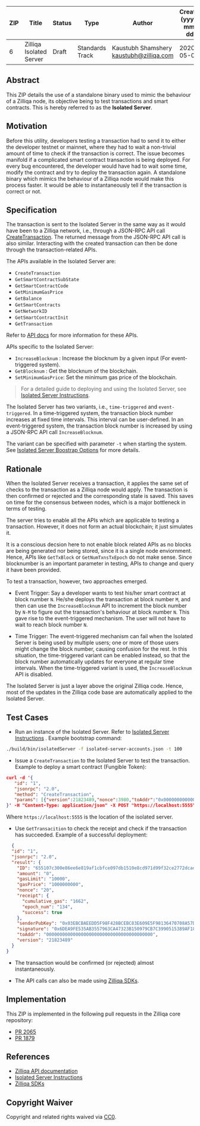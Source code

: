 |  ZIP | Title | Status| Type | Author | Created (yyyy-mm-dd) | Updated (yyyy-mm-dd)
|--|--|--|--| -- | -- | -- |
| 6  | Zilliqa Isolated Server | Draft | Standards Track  | Kaustubh Shamshery <kaustubh@zilliqa.com>| 2020-05-06 | 2020-05-06

## Abstract

This ZIP details the use of a standalone binary used to mimic the behaviour of a Zilliqa node, its objective being to test transactions and smart contracts. This is hereby referred to as the **Isolated Server**.

## Motivation

Before this utility, developers testing a transaction had to send it to either the developer testnet or mainnet, where they had to wait a non-trivial amount of time to check if the transaction is correct. The issue becomes manifold if a complicated smart contract transaction is
being deployed. For every bug encountered, the developer would have had to wait some time, modify the contract and try to deploy the transaction again. A standalone binary which mimics the behaviour of a Zilliqa node would make this process faster. It would be able to instantaneously tell if the transaction is correct or not.


## Specification

The transaction is sent to the Isolated Server in the same way as it would have been to a Zilliqa network, i.e., through a JSON-RPC API call [CreateTransaction](https://apidocs.zilliqa.com/#createtransaction). The returned message from the JSON-RPC API call is also similar. Interacting with the created transaction can then be done through the transaction-related APIs.

The APIs available in the Isolated Server are:

* `CreateTransaction` 
* `GetSmartContractSubState`
* `GetSmartContractCode`
* `GetMinimumGasPrice`
* `GetBalance`
* `GetSmartContracts` 
* `GetNetworkID` 
* `GetSmartContractInit` 
* `GetTransaction` 

Refer to [API docs](https://apidocs.zilliqa.com) for more information for these APIs.

APIs specific to the Isolated Server:

* `IncreaseBlocknum` : Increase the blocknum by a given input (For event-triggered system).
* `GetBlocknum` : Get the blocknum of the blockchain.
* `SetMinimumGasPrice`: Set the minimum gas price of the blockchain.

> For a detailed guide to deploying and using the Isolated Server, see [Isolated Server Instructions](https://github.com/Zilliqa/Zilliqa/blob/master/ISOLATED_SERVER_setup.md).

The Isolated Server has two variants, i.e., `time-triggered` and `event-triggered`.
In a time-triggered system, the transaction block number increases at fixed time intervals. This interval can be user-defined.
In an event-triggered system, the transaction block number is increased by using a JSON-RPC API call `IncreaseBlocknum`. 

The variant can be specified with parameter `-t` when starting the system. See [Isolated Server Boostrap Options](https://github.com/Zilliqa/Zilliqa/blob/master/ISOLATED_SERVER_setup.md#bootstrap-options) for more details.

## Rationale

When the Isolated Server receives a transaction, it applies the same set of checks to the transaction as a Zilliqa node would apply. The transaction is then confirmed or rejected and the corresponding state is saved. This saves on time for the consensus between nodes, which is a major bottleneck in terms of testing.

The server tries to enable all the APIs which are applicable to testing a transaction. However, it does not form an actual blockchain; it just simulates it.

It is a conscious decsion here to not enable block related APIs as no blocks are being generated nor being stored, since it is a single node enviornment. Hence, APIs like `GetTxBlock` or `GetNumTxnsTxEpoch` do not make sense. Since blocknumber is an important parameter in testing, APIs to change and query it have been provided.

To test a transaction, however, two approaches emerged.

* Event Trigger: Say a developer wants to test his/her smart contract at block number `N`. He/she deploys the transaction at block number `M`, and then can use the `IncreaseBlocknum` API to increment the block number by
`N-M` to figure out the transaction's behaviour at block number `N`. This gave rise to the event-triggered mechanism. The user will not have to wait to reach block number `N`.

* Time Trigger: The event-triggered mechanism can fail when the Isolated Server is being used by multiple users; one or more of those users might change the block number, causing confusion for the rest. In this situation, the time-triggered variant can be enabled instead, so that the block number automatically updates for everyone at regular time intervals. When the time-triggered variant is used, the `IncreaseBlocknum` API is disabled.

The Isolated Server is just a layer above the original Zilliqa code. Hence, most of the updates in the Zilliqa code base are automatically applied to the Isolated Server.


## Test Cases

- Run an instance of the Isolated Server. Refer to [Isolated Server Instructions](https://github.com/Zilliqa/Zilliqa/blob/master/ISOLATED_SERVER_setup.md)
. Example bootstrap command:

```bash 
./build/bin/isolatedServer -f isolated-server-accounts.json -t 100
```


- Issue a `CreateTransaction` to the Isolated Server to test the transaction. Example to deploy a smart contract (Fungible Token):

 ```json
curl -d '{
    "id": "1",
    "jsonrpc": "2.0",
    "method": "CreateTransaction",
    "params": [{"version":21823489,"nonce":3980,"toAddr":"0x0000000000000000000000000000000000000000","amount":"0","pubKey":"0246e7178dc8253201101e18fd6f6eb9972451d121fc57aa2a06dd5c111e58dc6a","gasPrice":"1000000000","gasLimit":"10000","code":"scilla_version 0\n\n(* This contract implements a fungible token interface a la ERC20.*)\n\n(***************************************************)\n(*               Associated library                *)\n(***************************************************)\nlibrary FungibleToken\n\nlet min_int =\n  fun (a : Uint128) =\u003e fun (b : Uint128) =\u003e\n  let alt = builtin lt a b in\n  match alt with\n  | True =\u003e\n    a\n  | False =\u003e\n    b\n  end\n\nlet le_int =\n  fun (a : Uint128) =\u003e fun (b : Uint128) =\u003e\n    let x = builtin lt a b in\n    match x with\n    | True =\u003e True\n    | False =\u003e\n      let y = builtin eq a b in\n      match y with\n      | True =\u003e True\n      | False =\u003e False\n      end\n    end\n\n\n(***************************************************)\n(*             The contract definition             *)\n(***************************************************)\n\ncontract FungibleToken\n(owner : ByStr20,\n total_tokens : Uint128,\n decimals : Uint32,\n name : String,\n symbol : String)\n\n(* Initial balance is not stated explicitly: it's initialized when creating the contract. *)\n\nfield balances : Map ByStr20 Uint128 =\n  let m = Emp ByStr20 Uint128 in\n    builtin put m owner total_tokens\nfield allowed : Map ByStr20 (Map ByStr20 Uint128) = Emp ByStr20 (Map ByStr20 Uint128)\n\ntransition BalanceOf (tokenOwner : ByStr20)\n  bal \u003c- balances[tokenOwner];\n  match bal with\n  | Some v =\u003e\n\te = {_eventname : \"BalanceOf\"; address : tokenOwner; balance : v};\n\tevent e\n  | None =\u003e\n\te = {_eventname : \"BalanceOf\"; address : tokenOwner; balance : Uint128 0};\n    event e\n  end\nend\n\ntransition TotalSupply ()\n  e = {_eventname : \"TotalSupply\"; caller : _sender; balance : total_tokens};\n  event e\nend\n\ntransition Transfer (to : ByStr20, tokens : Uint128)\n  bal \u003c- balances[_sender];\n  match bal with\n  | Some b =\u003e\n    can_do = le_int tokens b;\n    match can_do with\n    | True =\u003e\n      (* subtract tokens from _sender and add it to \"to\" *)\n      new_sender_bal = builtin sub b tokens;\n      balances[_sender] := new_sender_bal;\n\n      (* Adds tokens to \"to\" address *)\n      to_bal \u003c- balances[to];\n      new_to_bal = match to_bal with\n      | Some x =\u003e builtin add x tokens\n      | None =\u003e tokens\n      end;\n\n  \t  balances[to] := new_to_bal;\n      e = {_eventname : \"TransferSuccess\"; sender : _sender; recipient : to; amount : tokens};\n      event e\n    | False =\u003e\n      (* balance not sufficient. *)\n      e = {_eventname : \"TransferFailure\"; sender : _sender; recipient : to; amount : Uint128 0};\n      event e\n    end\n  | None =\u003e\n    (* no balance record, can't transfer *)\n  \te = {_eventname : \"TransferFailure\"; sender : _sender; recipient : to; amount : Uint128 0};\n    event e\n  end\nend\n\ntransition TransferFrom (from : ByStr20, to : ByStr20, tokens : Uint128)\n  bal \u003c- balances[from];\n  (* Check if _sender has been authorized by \"from\" *)\n  sender_allowed_from \u003c- allowed[from][_sender];\n  match bal with\n  | Some a =\u003e\n    match sender_allowed_from with\n    | Some b =\u003e\n        (* We can only transfer the minimum of available or authorized tokens *)\n        t = min_int a b;\n        can_do = le_int tokens t;\n        match can_do with\n        | True =\u003e\n            (* tokens is what we should subtract from \"from\" and add to \"to\" *)\n            new_from_bal = builtin sub a tokens;\n            balances[from] := new_from_bal;\n            to_bal \u003c- balances[to];\n            match to_bal with\n            | Some tb =\u003e\n                new_to_bal = builtin add tb tokens;\n                balances[to] := new_to_bal\n            | None =\u003e\n                (* \"to\" has no balance. So just set it to tokens *)\n                balances[to] := tokens\n            end;\n            (* reduce \"allowed\" by \"tokens\" *)\n            new_allowed = builtin sub b tokens;\n            allowed[from][_sender] := new_allowed;\n            e = {_eventname : \"TransferFromSuccess\"; sender : from; recipient : to; amount : tokens};\n            event e\n        | False =\u003e\n            e = {_eventname : \"TransferFromFailure\"; sender : from; recipient : to; amount : Uint128 0};\n            event e\n        end\n    | None =\u003e\n        e = {_eventname : \"TransferFromFailure\"; sender : from; recipient : to; amount : Uint128 0};\n        event e\n    end\n  | None =\u003e\n\te = {_eventname : \"TransferFromFailure\"; sender : from; recipient : to; amount : Uint128 0};\n\tevent e\n  end\nend\n\ntransition Approve (spender : ByStr20, tokens : Uint128)\n  allowed[_sender][spender] := tokens;\n  e = {_eventname : \"ApproveSuccess\"; approver : _sender; spender : spender; amount : tokens};\n  event e\nend\n\ntransition Allowance (tokenOwner : ByStr20, spender : ByStr20)\n  spender_allowance \u003c- allowed[tokenOwner][spender];\n  match spender_allowance with\n  | Some n =\u003e\n      e = {_eventname : \"Allowance\"; owner : tokenOwner; spender : spender; amount : n};\n      event e\n  | None =\u003e\n      e = {_eventname : \"Allowance\"; owner : tokenOwner; spender : spender; amount : Uint128 0};\n      event e\n  end\nend","data":"[{\"vname\":\"_scilla_version\",\"type\":\"Uint32\",\"value\":\"0\"},{\"vname\":\"owner\",\"type\":\"ByStr20\",\"value\":\"0x9bfec715a6bd658fcb62b0f8cc9bfa2ade71434a\"},{\"vname\":\"total_tokens\",\"type\":\"Uint128\",\"value\":\"1000000000\"},{\"vname\":\"decimals\",\"type\":\"Uint32\",\"value\":\"0\"},{\"vname\":\"name\",\"type\":\"String\",\"value\":\"BobCoin\"},{\"vname\":\"symbol\",\"type\":\"String\",\"value\":\"BOB\"}]","signature":"dea51a6af3300ec320a1c8152ddbdf90a71d88b769dafedeb738d5843016c6ce39cb9f10e563e658f520f5747b23d60af6ac15baad7655f7de0441fa338be501","priority":false}]
}' -H "Content-Type: application/json" -X POST "https://localhost:5555"

```

Where `https://localhost:5555` is the location of the isolated server.

- Use `GetTransacition` to check the receipt and check if the transaction has succeeded.
  Example of a successful deployment:
```json
  {
  "id": "1",
  "jsonrpc": "2.0",
  "result": {
    "ID": "655107c300e86ee6e819af1cbfce097db1510e8cd971d99f32ce2772dcad42f2",
    "amount": "0",
    "gasLimit": "10000",
    "gasPrice": "1000000000",
    "nonce": "20",
    "receipt": {
      "cumulative_gas": "1662",
      "epoch_num": "134",
      "success": true
    },
    "senderPubKey": "0x03EBCBAEEDD5F98F428BCEBC83E609E5F98136470708A57D61B71BF0B332200EEA",
    "signature": "0x6DEA9FE535AB3557963CA47323B150979CB7C3990515389AF18AFFDD1049ECF3C5AEB5107A64636A946E75219B9482AFE9C7E1D8E5C59D55A1A28A24C0B877B6",
    "toAddr": "0000000000000000000000000000000000000000",
    "version": "21823489"
  }
}

```

- The transaction would be confirmed (or rejected) almost instantaneously.

- The API calls can also be made using [Zilliqa SDKs](https://dev.zilliqa.com/docs/en/api-sdk).


## Implementation

This ZIP is implemented in the following pull requests in the Zilliqa core repository:
- [PR 2065](https://github.com/Zilliqa/Zilliqa/pull/2065)
- [PR 1879](https://github.com/Zilliqa/Zilliqa/pull/1987)

## References

- [Zilliqa API documentation](https://apidocs.zilliqa.com/)
- [Isolated Server Instructions](https://github.com/Zilliqa/Zilliqa/blob/master/ISOLATED_SERVER_setup.md)
- [Zilliqa SDKs](https://dev.zilliqa.com/docs/en/api-sdk)

## Copyright Waiver

Copyright and related rights waived via [CC0](https://creativecommons.org/publicdomain/zero/1.0/).
